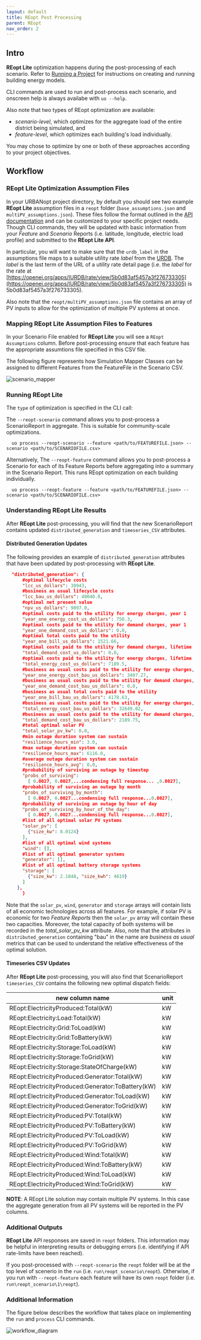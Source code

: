 ```yaml
---
layout: default
title: REopt Post Processing
parent: REopt
nav_order: 2
---
```

## Intro

**REopt Lite** optimization happens during the post-processing of each scenario. Refer to [Running a Project](../usage/run_project.md) for instructions on creating and running building energy models. 

CLI commands are used to run and post-process each scenario, and onscreen help is always availabe with `uo --help`. 

Also note that two types of REopt optimization are available: 
- _scenario-level_, which optimizes for the aggregate load of the entire district being simulated, and 
- _feature-level_, which optimizes each building's load individually. 

You may chose to optimize by one or both of these approaches according to your project objectives.

## Workflow

### REopt Lite Optimization Assumption Files

In your URBANopt project directory, by default you should see two example **REopt Lite** assumption files in a `reopt` folder (`base_assumptions.json` and `multiPV_assumptions.json`). These files follow the format outlined in the [API documentation](https://developer.nrel.gov/docs/energy-optimization/reopt-v1/) and can be customized to your specific project needs. Though CLI commands, they will be updated with basic information from your _Feature_ and _Scenario_ Reports (i.e. latitude, longitude, electric load profile) and submitted to the **REopt Lite API**.

In particular, you will want to make sure that the `urdb_label` in the assumptions file maps to a suitable utility rate _label_ from the [URDB](https://openei.org/apps/IURDB/). The _label_ is the last term of the URL of a utility rate detail page (i.e. the _label_ for the rate at [https://openei.org/apps/IURDB/rate/view/5b0d83af5457a3f276733305](https://openei.org/apps/IURDB/rate/view/5b0d83af5457a3f276733305) is 5b0d83af5457a3f276733305).

Also note that the `reopt/multiPV_assumptions.json` file contains an array of PV inputs to allow for the optimization of multiple PV systems at once. 

### Mapping REopt Lite Assumption Files to Features

In your Scenario File enabled for **REopt Lite** you will see a `REopt Assumptions` column. Before post-processing ensure that each feature has the appropriate assumtions file specified in this CSV file.

The following figure represents how Simulation Mapper Classes can be assigned to different
Features from the FeatureFile in the Scenario CSV.

![scenario_mapper](../doc_files/reopt-scenario-mapper.png)


### Running REopt Lite 

The `type` of optimization is specified in the CLI call:

The `--reopt-scenario` command allows you to post-process a ScenarioReport in aggregate. This is suitable for community-scale optimizations.

```terminal
  uo process --reopt-scenario --feature <path/to/FEATUREFILE.json> --scenario <path/to/SCENARIOFILE.csv>
```

Alternatively, The `--reopt-feature` command allows you to post-process a Scenario for each of its Feature Reports before aggregating into a summary in the Scenario Report. This runs REopt optimization on each building individually.

```terminal
  uo process --reopt-feature --feature <path/to/FEATUREFILE.json> --scenario <path/to/SCENARIOFILE.csv>
```

### Understanding REopt Lite Results

After **REopt Lite** post-processing, you will find that the new ScenarioReport contains updated `distributed_generation` and `timeseries_CSV` attributes. 

#### Distributed Generation Updates

The following provides an example of `distributed_generation` attributes that have been updated by post-processing with **REopt Lite**.

```json
  "distributed_generation": {
      #optimal lifecycle costs
      "lcc_us_dollars": 30943, 
      #business as usual lifecycle costs
      "lcc_bau_us_dollars": 40040.0, 
      #optimal net present value
      "npv_us_dollars": 9097.0, 
      #optimal costs paid to the utility for energy charges, year 1
      "year_one_energy_cost_us_dollars": 750.3, 
      #optimal costs paid to the utility for demand charges, year 1
      "year_one_demand_cost_us_dollars": 0.0, 
      #optimal total costs paid to the utility
      "year_one_bill_us_dollars": 1521.66, 
      #optimal costs paid to the utility for demand charges, lifetime
      "total_demand_cost_us_dollars": 0.0, 
      #optimal costs paid to the utility for energy charges, lifetime
      "total_energy_cost_us_dollars": 7189.5, 
      #business as usual costs paid to the utility for energy charges, year 1
      "year_one_energy_cost_bau_us_dollars": 3407.27, 
      #business as usual costs paid to the utility for demand charges, year 1
      "year_one_demand_cost_bau_us_dollars": 0.0, 
      #business as usual total costs paid to the utility
      "year_one_bill_bau_us_dollars": 4178.63, 
      #business as usual costs paid to the utility for energy charges, lifetime
      "total_energy_cost_bau_us_dollars": 32649.02, 
      #business as usual costs paid to the utility for demand charges, lifetime
      "total_demand_cost_bau_us_dollars": 2189.75, 
      #total optimal solar PV
      "total_solar_pv_kw": 0.0, 
      #min outage duration system can sustain
      "resilience_hours_min": 3.0, 
      #max outage duration system can sustain
      "resilience_hours_max": 6116.0, 
      #average outage duration system can sustain
      "resilience_hours_avg": 0.0, 
      #probability of surviving an outage by timestep
      "probs_of_surviving": 
        [ 0.0027, 0.0027,...condensing full response... ,0.0027],
      #probability of surviving an outage by month
      "probs_of_surviving_by_month": 
        [ 0.0027, 0.0027...condensing full response...0.0027],
      #probability of surviving an outage by hour of day
      "probs_of_surviving_by_hour_of_the_day": 
        [ 0.0027, 0.0027...condensing full response...0.0027],
      #list of all optimal solar PV systems
      "solar_pv": [ 
        {"size_kw": 8.0124}
      ],
      #list of all optimal wind systems
      "wind": [], 
      #list of all optimal generator systems
      "generator": [], 
      #list of all optimal battery storage systems
      "storage": [ 
        {"size_kw": 2.1848, "size_kwh": 4619}
      ]
    },
      }
```

Note that the `solar_pv`, `wind`, `generator` and `storage` arrays will contain lists of all economic technologies across all features. For example, if solar PV is economic for two _Feature Reports_ then the `solar_pv` array will contain these two capacities. Moreover, the total capacity of both systems will be recorded in the _total_solar_pv_kw_ attribute. Also, note that the attributes in `distributed_generation` containing "bau" in the name are _business as usual_ metrics that can be used to understand the relative effectiveness of the optimal solution.

#### Timeseries CSV Updates

After **REopt Lite** post-processing, you will also find that ScenarioReport `timeseries_CSV` contains the following new optimal dispatch fields:

|            new column name                        |  unit  |
| --------------------------------------------------| ------ |
| REopt:ElectricityProduced:Total(kW)               | kW     |
| REopt:Electricity:Load:Total(kW)                  | kW     |
| REopt:Electricity:Grid:ToLoad(kW)                 | kW     |
| REopt:Electricity:Grid:ToBattery(kW)              | kW     |
| REopt:Electricity:Storage:ToLoad(kW)              | kW     |
| REopt:Electricity:Storage:ToGrid(kW)              | kW     |
| REopt:Electricity:Storage:StateOfCharge(kW)       | kW     |
| REopt:ElectricityProduced:Generator:Total(kW)     | kW     |
| REopt:ElectricityProduced:Generator:ToBattery(kW) | kW     |
| REopt:ElectricityProduced:Generator:ToLoad(kW)    | kW     |
| REopt:ElectricityProduced:Generator:ToGrid(kW)    | kW     |
| REopt:ElectricityProduced:PV:Total(kW)            | kW     |
| REopt:ElectricityProduced:PV:ToBattery(kW)        | kW     |
| REopt:ElectricityProduced:PV:ToLoad(kW)           | kW     |
| REopt:ElectricityProduced:PV:ToGrid(kW)           | kW     |
| REopt:ElectricityProduced:Wind:Total(kW)          | kW     |
| REopt:ElectricityProduced:Wind:ToBattery(kW)      | kW     |
| REopt:ElectricityProduced:Wind:ToLoad(kW)         | kW     |
| REopt:ElectricityProduced:Wind:ToGrid(kW)         | kW     |

**NOTE**: A REopt Lite solution may contain multiple PV systems. In this case the aggregate generation from all PV systems will be reported in the PV columns.


### Additional Outputs

**REopt Lite** API responses are saved in `reopt` folders. This information may be helpful in interpreting results or debugging errors (i.e. identifying if API rate-limits have been reached).

If you post-processed with `--reopt-scenario` the `reopt` folder will be at the top level of scenerio in the `run` (i.e. `run\reopt_scenario\reopt`). Otherwise, if you run with `--reopt-feature` each feature will have its own `reopt` folder (i.e. `run\reopt_scenario\1\reopt`). 

### Additional Information

The figure below describes the workflow that takes place on implementing the `run` and `process` CLI commands.

![workflow_diagram](../doc_files/CLI_reopt.jpg)